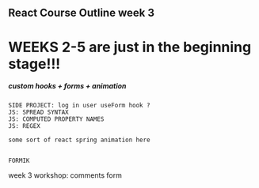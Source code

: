 ## React Course Outline week 3

# WEEKS 2-5 are just in the beginning stage!!!

##### custom hooks + forms + animation

    SIDE PROJECT: log in user useForm hook ?
    JS: SPREAD SYNTAX
    JS: COMPUTED PROPERTY NAMES
    JS: REGEX

    some sort of react spring animation here


    FORMIK

week 3 workshop:
comments form
